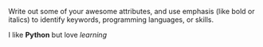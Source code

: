 Write out some of your awesome attributes, and use emphasis (like bold or italics) to identify keywords, programming languages, or skills. 

I like __Python__ but love _learning_

